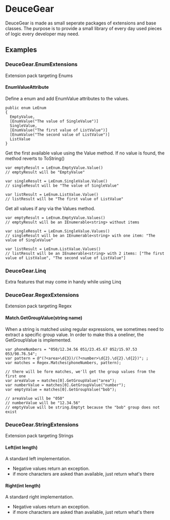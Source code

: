 # DeuceGear

DeuceGear is made as small seperate packages of extensions and base classes.
The purpose is to provide a small library of every day used pieces of logic every developer may need.

## Examples

### DeuceGear.EnumExtensions

Extension pack targeting Enums

#### EnumValueAttribute

Define a enum and add EnumValue attributes to the values.

```
public enum LeEnum
{
  EmptyValue,
  [EnumValue("The value of SingleValue")] 
  SingleValue,
  [EnumValue("The first value of ListValue")]
  [EnumValue("The second value of ListValue")] 
  ListValue
}
```

Get the first available value using the Value method. If no value is found, the method reverts to ToString()

```
var emptyResult = LeEnum.EmptyValue.Value()
// emptyResult will be "EmptyValue"

var singleResult = LeEnum.SingleValue.Value()
// singleResult will be "The value of SingleValue"

var listResult = LeEnum.ListValue.Value()
// listResult will be "The first value of ListValue"
```

Get all values if any via the Values method.
```
var emptyResult = LeEnum.EmptyValue.Values()
// emptyResult will be an IEnumerable<string> without items

var singleResult = LeEnum.SingleValue.Values()
// singleResult will be an IEnumerable<string> with one item: "The value of SingleValue"

var listResult = LeEnum.ListValue.Values()
// listResult will be an IEnumerable<string> with 2 items: ["The first value of ListValue", "The second value of ListValue"]
```

### DeuceGear.Linq

Extra features that may come in handy while using Linq

### DeuceGear.RegexExtensions

Extension pack targeting Regex

#### Match.GetGroupValue(string name)

When a string is matched using regular expressions, we sometimes need to extract a specific group value.
In order to make this a oneliner, the GetGroupValue is implemented.

```
var phoneNumbers = "050/12.34.56 051/23.45.67 052/15.97.53 053/98.76.54";
var pattern = @"(?<area>\d{3})/(?<number>\d{2}.\d{2}.\d{2})"; ;
var matches = Regex.Matches(phoneNumbers, pattern);

// there will be fore matches, we'll get the group values from the first one
var areaValue = matches[0].GetGroupValue("area");
var numberValue = matches[0].GetGroupValue("number");
var emptyValue = matches[0].GetGroupValue("bob");

// areaValue will be "050"
// numberValue will be "12.34.56"
// emptyValue will be string.Emptyt because the "bob" group does not exist

```

### DeuceGear.StringExtensions

Extension pack targeting Strings

#### Left(int length)

A standard left implementation.
- Negative values return an exception.
- if more characters are asked than available, just return what's there

#### Right(int length)

A standard right implementation.
- Negative values return an exception.
- if more characters are asked than available, just return what's there

